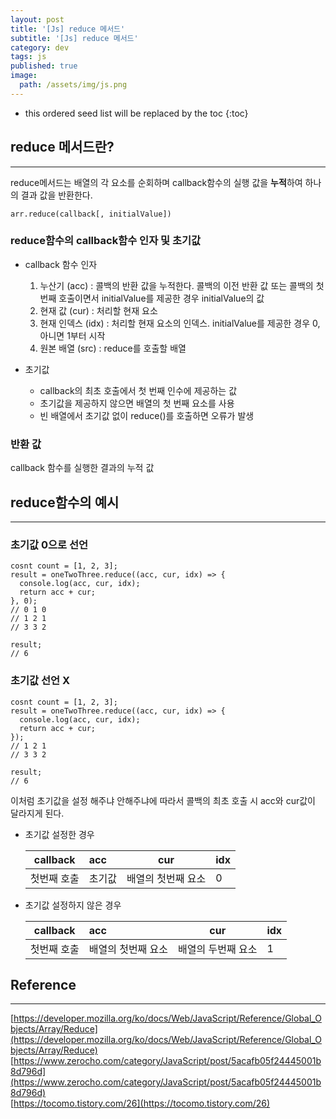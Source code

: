 ```yaml
---
layout: post
title: '[Js] reduce 메서드'
subtitle: '[Js] reduce 메서드'
category: dev
tags: js
published: true
image:
  path: /assets/img/js.png
---
```


<!-- prettier-ignore -->
* this ordered seed list will be replaced by the toc 
{:toc}

## reduce 메서드란?

---

reduce메서드는 배열의 각 요소를 순회하며 callback함수의 실행 값을 **누적**하여 하나의 결과 값을 반환한다.

```
arr.reduce(callback[, initialValue])
```

### reduce함수의 callback함수 인자 및 초기값

- callback 함수 인자

  1. 누산기 (acc) : 콜백의 반환 값을 누적한다. 콜백의 이전 반환 값 또는 콜백의 첫 번째 호출이면서 initialValue를 제공한 경우 initialValue의 값
  2. 현재 값 (cur) : 처리할 현재 요소
  3. 현재 인덱스 (idx) : 처리할 현재 요소의 인덱스. initialValue를 제공한 경우 0, 아니면 1부터 시작
  4. 원본 배열 (src) : reduce를 호출할 배열

- 초기값
  - callback의 최초 호출에서 첫 번째 인수에 제공하는 값
  - 초기값을 제공하지 않으면 배열의 첫 번째 요소를 사용
  - 빈 배열에서 초기값 없이 reduce()를 호출하면 오류가 발생

### 반환 값

callback 함수를 실행한 결과의 누적 값

## reduce함수의 예시

---

### 초기값 0으로 선언

```
cosnt count = [1, 2, 3];
result = oneTwoThree.reduce((acc, cur, idx) => {
  console.log(acc, cur, idx);
  return acc + cur;
}, 0);
// 0 1 0
// 1 2 1
// 3 3 2

result;
// 6
```

### 초기값 선언 X

```
cosnt count = [1, 2, 3];
result = oneTwoThree.reduce((acc, cur, idx) => {
  console.log(acc, cur, idx);
  return acc + cur;
});
// 1 2 1
// 3 3 2

result;
// 6
```

이처럼 초기값을 설정 해주냐 안해주냐에 따라서 콜백의 최초 호출 시 acc와 cur값이 달라지게 된다.

- 초기값 설정한 경우

  | callback    | acc    | cur                | idx |
  | ----------- | :----- | ------------------ | --- |
  | 첫번째 호출 | 초기값 | 배열의 첫번째 요소 | 0   |

- 초기값 설정하지 않은 경우

  | callback    | acc                | cur                | idx |
  | ----------- | :----------------- | ------------------ | --- |
  | 첫번째 호출 | 배열의 첫번째 요소 | 배열의 두번째 요소 | 1   |

## Reference

---

[https://developer.mozilla.org/ko/docs/Web/JavaScript/Reference/Global_Objects/Array/Reduce](https://developer.mozilla.org/ko/docs/Web/JavaScript/Reference/Global_Objects/Array/Reduce)  
[https://www.zerocho.com/category/JavaScript/post/5acafb05f24445001b8d796d](https://www.zerocho.com/category/JavaScript/post/5acafb05f24445001b8d796d)  
[https://tocomo.tistory.com/26](https://tocomo.tistory.com/26)
